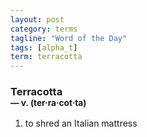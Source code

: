 ```yaml
---
layout: post
category: terms
tagline: "Word of the Day"
tags: [alpha_t]
term: terracotta
---
```


<h3>Terracotta<br/> <small>&mdash; v. (ter<span>&middot;</span>ra<span>&middot;</span>cot<span>&middot;</span>ta)</small></h3>
<p><ol>
<li>to shred an Italian mattress</li>
</ol></p>

